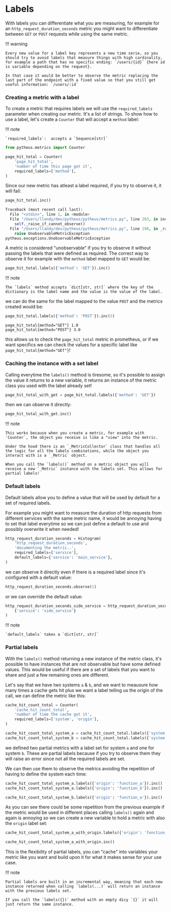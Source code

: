 # Labels

With labels you can differentiate what you are measuring, for example for an `http_request_duration_seconds` metric you might want to differentiate between `GET` or `POST` requests while using the same metric.

!!! warning


    Every new value for a label key represents a new time serie, so you should try to avoid labels that measure things with high cardinality, for example a path that has no specific ending: `/users/{id}` {here id is variable depending on the request}.

    In that case it would be better to observe the metric replacing the last part of the endpoint with a fixed value so that you still get useful information: `/users/:id`

### Creating a metric with a label

To create a metric that requires labels we will use the `required_labels` parameter when creating our metric. It's a list of strings.
To show how to use a label, let's create a `Counter` that will accept a `method` label:

!!! note

    `required_labels`:  accepts a `Sequence[str]`

```python
from pytheus.metrics import Counter

page_hit_total = Counter(
    'page_hit_total',
    'number of time this page got it',
    required_labels=['method'],
)
```

Since our new metric has atleast a label required, if you try to observe it, it will fail:

```python
page_hit_total.inc()

Traceback (most recent call last):
  File "<stdin>", line 1, in <module>
  File "/Users/llandy/dev/pytheus/pytheus/metrics.py", line 283, in inc
    self._raise_if_cannot_observe()
  File "/Users/llandy/dev/pytheus/pytheus/metrics.py", line 198, in _raise_if_cannot_observe
    raise UnobservableMetricException
pytheus.exceptions.UnobservableMetricException
```

A metric is considered "unobservable" if you try to observe it without passing the labels that were defined as required. The correct way to observe it for example with the `method` label mapped to `GET` would be:

```python
page_hit_total.labels({'method': 'GET'}).inc()
```

!!! note

    The `labels` method accepts `dict[str, str]` where the key of the dictionary is the label name and the value is the value of the label.

we can do the same for the label mapped to the value `POST` and the metrics created would be:

```python
page_hit_total.labels({'method': 'POST'}).inc(3)
```

``` title="the created time series"
page_hit_total{method="GET"} 1.0
page_hit_total{method="POST"} 3.0
```

this allows us to check the `page_hit_total` metric in prometheus, or if we want specifics we can check the values for a specific label like `page_hit_total{method="GET"}`!

### Caching the instance with a set label

Calling everytime the `labels()` method is tiresome, so it's possible to assign the value it returns to a new variable, it returns an instance of the metric class you used with the label already set!

```python
page_hit_total_with_get = page_hit_total.labels({'method': 'GET'})
```

then we can observe it directly:

```python
page_hit_total_with_get.inc()
```

!!! note

    This works because when you create a metric, for example with `Counter`, the object you receive is like a "view" into the metric.

    Under the hood there is an `_MetricCollector` class that handles all the logic for all the labels combinations, while the object you interact with is a `_Metric` object.

    When you call the `labels()` method on a metric object you will receive a new `_Metric` instance with the labels set. This allows for partial labels!

### Default labels

Default labels allow you to define a value that will be used by default for a set of required labels.

For example you might want to measure the duration of http requests from different services with the same metric name, it would be annoying having to set that label everytime so we can just define a default to use and possibly overwrite it when needed!

```python
http_request_duration_seconds = Histogram(
    'http_request_duration_seconds',
    'documenting the metric..',
    required_labels=['service'],
    default_labels={'service': 'main_service'},
)
```

we can observe it directly even if there is a required label since it's configured with a default value:

```python
http_request_duration_seconds.observe(1)
```

or we can override the default value:

```python
http_request_duration_seconds_side_service = http_request_duration_seconds.labels(
    {'service': 'side_service'}
)
```

!!! note

    `default_labels` takes a `dict[str, str]`

### Partial labels

With the `labels()` method returning a new instance of the metric class, it's possible to have instances that are not observable but have some defined values. This would be useful if there are a set of labels that you want to share and just a few remaining ones are different.

Let's say that we have two systems `a` & `b`, and we want to meausure how many times a cache gets hit plus we want a label telling us the origin of the call, we can define the metric like this:

```python
cache_hit_count_total = Counter(
    'cache_hit_count_total',
    'number of time the cache got it',
    required_labels=['system', 'origin'],
)

cache_hit_count_total_system_a = cache_hit_count_total.labels({'system': 'a'})
cache_hit_count_total_system_b = cache_hit_count_total.labels({'system': 'b'})
```

we defined two partial metrics with a label set for system `a` and one for system `b`. These are partial labels because if you try to observe them they will raise an error since not all the required labels are set.

We can then use them to observe the metrics avoiding the repetition of having to define the system each time:

```python
cache_hit_count_total_system_a.labels({'origin': 'function_a'}).inc()
cache_hit_count_total_system_a.labels({'origin': 'function_b'}).inc()

cache_hit_count_total_system_b.labels({'origin': 'function_a'}).inc()
```

As you can see there could be some repetition from the previous example if the metric would be used in different places calling `labels()` again and again is annoying so we can create a new variable to hold a metric with also the `origin` label set:

```python
cache_hit_count_total_system_a_with_origin.labels({'origin': 'function_a'})

cache_hit_count_total_system_a_with_origin.inc()
```

This is the flexibility of partial labels, you can "cache" into variables your metric like you want and build upon it for what it makes sense for your use case.

!!! note

    Partial labels are built in an incremental way, meaning that each new instance returned when calling `labels(...)` will return an instance with the previous labels set.

    If you call the `labels({})` method with an empty dicy `{}` it will just return the same instance.
